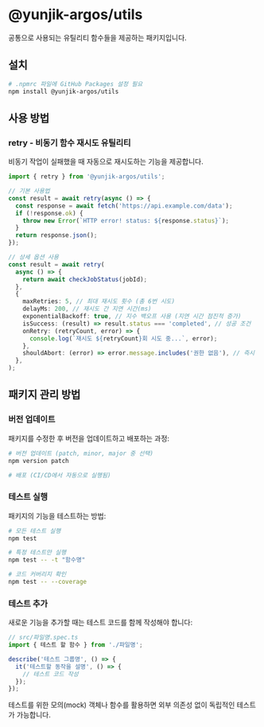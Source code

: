 # @yunjik-argos/utils

공통으로 사용되는 유틸리티 함수들을 제공하는 패키지입니다.

## 설치

```bash
# .npmrc 파일에 GitHub Packages 설정 필요
npm install @yunjik-argos/utils
```

## 사용 방법

### retry - 비동기 함수 재시도 유틸리티

비동기 작업이 실패했을 때 자동으로 재시도하는 기능을 제공합니다.

```typescript
import { retry } from '@yunjik-argos/utils';

// 기본 사용법
const result = await retry(async () => {
  const response = await fetch('https://api.example.com/data');
  if (!response.ok) {
    throw new Error(`HTTP error! status: ${response.status}`);
  }
  return response.json();
});

// 상세 옵션 사용
const result = await retry(
  async () => {
    return await checkJobStatus(jobId);
  },
  {
    maxRetries: 5, // 최대 재시도 횟수 (총 6번 시도)
    delayMs: 200, // 재시도 간 지연 시간(ms)
    exponentialBackoff: true, // 지수 백오프 사용 (지연 시간 점진적 증가)
    isSuccess: (result) => result.status === 'completed', // 성공 조건
    onRetry: (retryCount, error) => {
      console.log(`재시도 ${retryCount}회 시도 중...`, error);
    },
    shouldAbort: (error) => error.message.includes('권한 없음'), // 즉시 중단 조건
  },
);
```

## 패키지 관리 방법

### 버전 업데이트

패키지를 수정한 후 버전을 업데이트하고 배포하는 과정:

```bash
# 버전 업데이트 (patch, minor, major 중 선택)
npm version patch

# 배포 (CI/CD에서 자동으로 실행됨)
```

### 테스트 실행

패키지의 기능을 테스트하는 방법:

```bash
# 모든 테스트 실행
npm test

# 특정 테스트만 실행
npm test -- -t "함수명"

# 코드 커버리지 확인
npm test -- --coverage
```

### 테스트 추가

새로운 기능을 추가할 때는 테스트 코드를 함께 작성해야 합니다:

```typescript
// src/파일명.spec.ts
import { 테스트 할 함수 } from './파일명';

describe('테스트 그룹명', () => {
  it('테스트할 동작을 설명', () => {
    // 테스트 코드 작성
  });
});
```

테스트를 위한 모의(mock) 객체나 함수를 활용하면 외부 의존성 없이 독립적인 테스트가 가능합니다.
